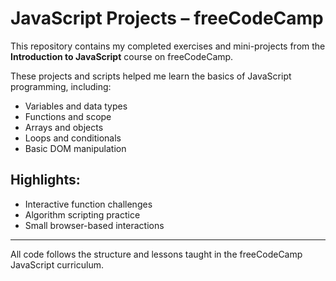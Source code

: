 # JavaScript Projects – freeCodeCamp

This repository contains my completed exercises and mini-projects from the **Introduction to JavaScript** course on freeCodeCamp.

These projects and scripts helped me learn the basics of JavaScript programming, including:

- Variables and data types
- Functions and scope
- Arrays and objects
- Loops and conditionals
- Basic DOM manipulation

## Highlights:
- Interactive function challenges  
- Algorithm scripting practice  
- Small browser-based interactions

---

All code follows the structure and lessons taught in the freeCodeCamp JavaScript curriculum.
